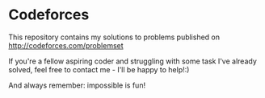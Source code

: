 # Codeforces

This repository contains my solutions to problems published on http://codeforces.com/problemset 

If you're a fellow aspiring coder and struggling with some task I've already solved, feel free to contact me - I'll be happy to help!:)


And always remember: impossible is fun!

